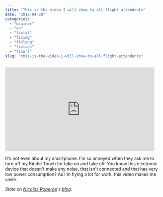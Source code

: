 ```yaml
---
title: "This is the video I will show to all flight attendants"
date: "2012-04-28"
categories: 
  - "brainer"
  - "en"
  - "fixtxt"
  - "fiximg"
  - "fixlang"
  - "fixtags"
  - "fixurl"
slug: "this-is-the-video-i-will-show-to-all-flight-attendants"
---
```


<iframe width="480" height="270" src="https://www.youtube.com/embed/Jgs-zawExcQ?feature=oembed" frameborder="0" allowfullscreen></iframe>

It's not even about my smartphone. I'm so annoyed when they ask me to turn off my Kindle Touch for take on and take off. You know this electronic device that doesn't make any noise, that isn't connected and that has very low power consumption? As I'm flying a lot for work, this video makes me smile.

_Stole on [Nicolas Roberge](https://nicolasroberge.com)'s [blog](https://nicolasroberge.com/la-verite-sur-les-cellulaires-a-bord-des-avions/)._
